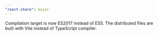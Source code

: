 ```yaml
---
"react-share": major
---
```


Compilation target is now ES2017 instead of ES5. The distributed files are built with Vite instead of TypeScript compiler.
